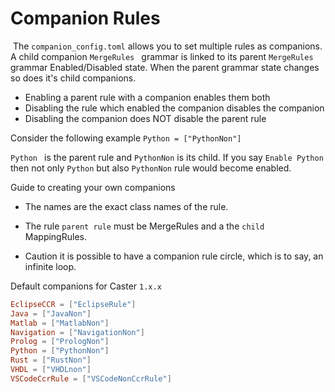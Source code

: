 # Companion Rules

​	The `companion_config.toml` allows you to set multiple rules as companions.  A child companion `MergeRules ` grammar is linked to its parent `MergeRules ` grammar Enabled/Disabled state. When the parent grammar state changes so does it's child companions.

- Enabling a parent rule with a companion enables them both
- Disabling the rule which enabled the companion disables the companion
- Disabling the companion does NOT disable the parent rule

Consider the following example `Python = ["PythonNon"]` 

`Python ` is the parent rule and `PythonNon` is its child. If you say  `Enable Python` then not only `Python` but also `PythonNon` rule would become enabled.

Guide to creating your own companions

- The names are the exact class names of the rule.

- The rule `parent rule` must be MergeRules and a the `child` MappingRules.
- Caution it is possible to have a companion rule circle, which  is to say, an infinite loop.

Default companions for Caster `1.x.x`

```toml
EclipseCCR = ["EclipseRule"]
Java = ["JavaNon"]
Matlab = ["MatlabNon"]
Navigation = ["NavigationNon"]
Prolog = ["PrologNon"]
Python = ["PythonNon"]
Rust = ["RustNon"]
VHDL = ["VHDLnon"]
VSCodeCcrRule = ["VSCodeNonCcrRule"]
```

